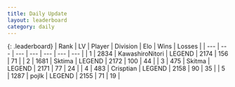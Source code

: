 ```yaml
---
title: Daily Update
layout: leaderboard
category: daily
---
```


{: .leaderboard}
| Rank | LV | Player | Division | Elo | Wins | Losses |
| --- | --- | --- | --- | --- | --- | --- |
| <span data-change="4">1</span> | 2834 | <span title="ID: 164871">KawashiroNitori</span> | LEGEND | <span data-change="40">2174</span> | <span data-change="20">156</span> | <span data-change="5">71</span> |
| <span data-change="-1">2</span> | 1681 | <span title="ID: 353063">Sktima</span> | LEGEND | <span data-change="0">2172</span> | <span data-change="0">100</span> | <span data-change="0">44</span> |
| <span data-change="7">3</span> | 475 | <span title="ID: 402846">Skitma</span> | LEGEND | <span data-change="75">2171</span> | <span data-change="34">77</span> | <span data-change="10">24</span> |
| <span data-change="-2">4</span> | 483 | <span title="ID: 665674">Crisptian</span> | LEGEND | <span data-change="2">2158</span> | <span data-change="5">90</span> | <span data-change="2">35</span> |
| <span data-change="-2">5</span> | 1287 | <span title="ID: 4783">pojlk</span> | LEGEND | <span data-change="13">2155</span> | <span data-change="2">71</span> | <span data-change="0">19</span> |